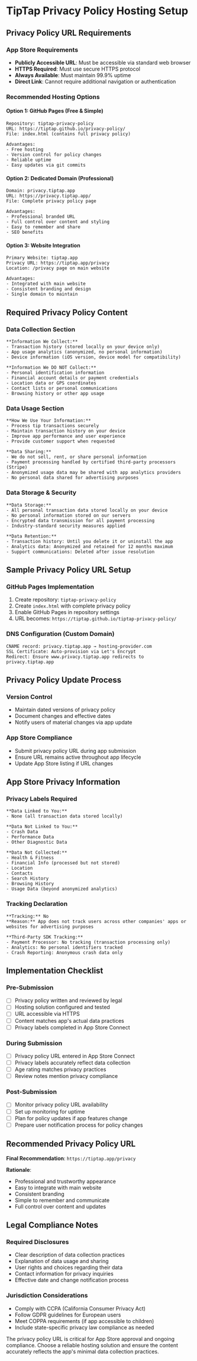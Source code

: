 # TipTap Privacy Policy Hosting Setup

## Privacy Policy URL Requirements

### App Store Requirements
- **Publicly Accessible URL**: Must be accessible via standard web browser
- **HTTPS Required**: Must use secure HTTPS protocol
- **Always Available**: Must maintain 99.9% uptime
- **Direct Link**: Cannot require additional navigation or authentication

### Recommended Hosting Options

#### Option 1: GitHub Pages (Free & Simple)
```
Repository: tiptap-privacy-policy
URL: https://tiptap.github.io/privacy-policy/
File: index.html (contains full privacy policy)

Advantages:
- Free hosting
- Version control for policy changes
- Reliable uptime
- Easy updates via git commits
```

#### Option 2: Dedicated Domain (Professional)
```
Domain: privacy.tiptap.app
URL: https://privacy.tiptap.app/
File: Complete privacy policy page

Advantages:
- Professional branded URL
- Full control over content and styling
- Easy to remember and share
- SEO benefits
```

#### Option 3: Website Integration
```
Primary Website: tiptap.app
Privacy URL: https://tiptap.app/privacy
Location: /privacy page on main website

Advantages:
- Integrated with main website
- Consistent branding and design
- Single domain to maintain
```

## Required Privacy Policy Content

### Data Collection Section
```
**Information We Collect:**
- Transaction history (stored locally on your device only)
- App usage analytics (anonymized, no personal information)
- Device information (iOS version, device model for compatibility)

**Information We DO NOT Collect:**
- Personal identification information
- Financial account details or payment credentials
- Location data or GPS coordinates
- Contact lists or personal communications
- Browsing history or other app usage
```

### Data Usage Section
```
**How We Use Your Information:**
- Process tip transactions securely
- Maintain transaction history on your device
- Improve app performance and user experience
- Provide customer support when requested

**Data Sharing:**
- We do not sell, rent, or share personal information
- Payment processing handled by certified third-party processors (Stripe)
- Anonymized usage data may be shared with app analytics providers
- No personal data shared for advertising purposes
```

### Data Storage & Security
```
**Data Storage:**
- All personal transaction data stored locally on your device
- No personal information stored on our servers
- Encrypted data transmission for all payment processing
- Industry-standard security measures applied

**Data Retention:**
- Transaction history: Until you delete it or uninstall the app
- Analytics data: Anonymized and retained for 12 months maximum
- Support communications: Deleted after issue resolution
```

## Sample Privacy Policy URL Setup

### GitHub Pages Implementation
1. Create repository: `tiptap-privacy-policy`
2. Create `index.html` with complete privacy policy
3. Enable GitHub Pages in repository settings
4. URL becomes: `https://tiptap.github.io/tiptap-privacy-policy/`

### DNS Configuration (Custom Domain)
```
CNAME record: privacy.tiptap.app → hosting-provider.com
SSL Certificate: Auto-provision via Let's Encrypt
Redirect: Ensure www.privacy.tiptap.app redirects to privacy.tiptap.app
```

## Privacy Policy Update Process

### Version Control
- Maintain dated versions of privacy policy
- Document changes and effective dates
- Notify users of material changes via app update

### App Store Compliance
- Submit privacy policy URL during app submission
- Ensure URL remains active throughout app lifecycle
- Update App Store listing if URL changes

## App Store Privacy Information

### Privacy Labels Required
```
**Data Linked to You:**
- None (all transaction data stored locally)

**Data Not Linked to You:**
- Crash Data
- Performance Data
- Other Diagnostic Data

**Data Not Collected:**
- Health & Fitness
- Financial Info (processed but not stored)
- Location
- Contacts
- Search History
- Browsing History
- Usage Data (beyond anonymized analytics)
```

### Tracking Declaration
```
**Tracking:** No
**Reason:** App does not track users across other companies' apps or websites for advertising purposes

**Third-Party SDK Tracking:**
- Payment Processor: No tracking (transaction processing only)
- Analytics: No personal identifiers tracked
- Crash Reporting: Anonymous crash data only
```

## Implementation Checklist

### Pre-Submission
- [ ] Privacy policy written and reviewed by legal
- [ ] Hosting solution configured and tested
- [ ] URL accessible via HTTPS
- [ ] Content matches app's actual data practices
- [ ] Privacy labels completed in App Store Connect

### During Submission
- [ ] Privacy policy URL entered in App Store Connect
- [ ] Privacy labels accurately reflect data collection
- [ ] Age rating matches privacy practices
- [ ] Review notes mention privacy compliance

### Post-Submission
- [ ] Monitor privacy policy URL availability
- [ ] Set up monitoring for uptime
- [ ] Plan for policy updates if app features change
- [ ] Prepare user notification process for policy changes

## Recommended Privacy Policy URL

**Final Recommendation**: `https://tiptap.app/privacy`

**Rationale**:
- Professional and trustworthy appearance
- Easy to integrate with main website
- Consistent branding
- Simple to remember and communicate
- Full control over content and updates

## Legal Compliance Notes

### Required Disclosures
- Clear description of data collection practices
- Explanation of data usage and sharing
- User rights and choices regarding their data
- Contact information for privacy inquiries
- Effective date and change notification process

### Jurisdiction Considerations
- Comply with CCPA (California Consumer Privacy Act)
- Follow GDPR guidelines for European users
- Meet COPPA requirements (if app accessible to children)
- Include state-specific privacy law compliance as needed

The privacy policy URL is critical for App Store approval and ongoing compliance. Choose a reliable hosting solution and ensure the content accurately reflects the app's minimal data collection practices.